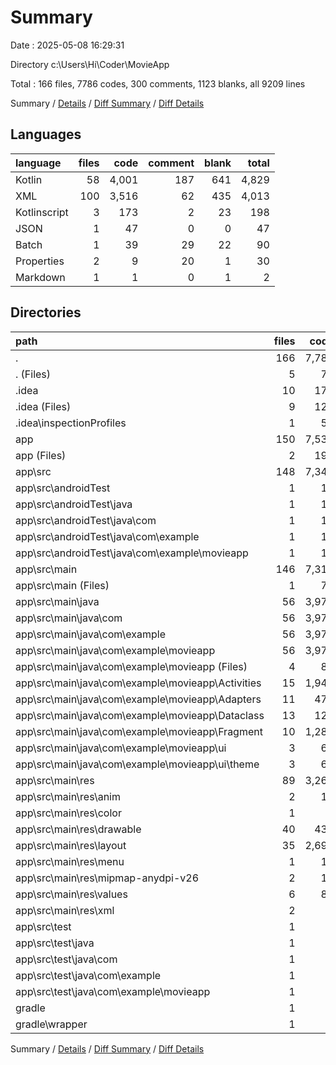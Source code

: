 # Summary

Date : 2025-05-08 16:29:31

Directory c:\\Users\\Hi\\Coder\\MovieApp

Total : 166 files,  7786 codes, 300 comments, 1123 blanks, all 9209 lines

Summary / [Details](details.md) / [Diff Summary](diff.md) / [Diff Details](diff-details.md)

## Languages
| language | files | code | comment | blank | total |
| :--- | ---: | ---: | ---: | ---: | ---: |
| Kotlin | 58 | 4,001 | 187 | 641 | 4,829 |
| XML | 100 | 3,516 | 62 | 435 | 4,013 |
| Kotlinscript | 3 | 173 | 2 | 23 | 198 |
| JSON | 1 | 47 | 0 | 0 | 47 |
| Batch | 1 | 39 | 29 | 22 | 90 |
| Properties | 2 | 9 | 20 | 1 | 30 |
| Markdown | 1 | 1 | 0 | 1 | 2 |

## Directories
| path | files | code | comment | blank | total |
| :--- | ---: | ---: | ---: | ---: | ---: |
| . | 166 | 7,786 | 300 | 1,123 | 9,209 |
| . (Files) | 5 | 70 | 49 | 26 | 145 |
| .idea | 10 | 177 | 0 | 0 | 177 |
| .idea (Files) | 9 | 124 | 0 | 0 | 124 |
| .idea\\inspectionProfiles | 1 | 53 | 0 | 0 | 53 |
| app | 150 | 7,534 | 250 | 1,096 | 8,880 |
| app (Files) | 2 | 194 | 1 | 20 | 215 |
| app\\src | 148 | 7,340 | 249 | 1,076 | 8,665 |
| app\\src\\androidTest | 1 | 14 | 6 | 4 | 24 |
| app\\src\\androidTest\\java | 1 | 14 | 6 | 4 | 24 |
| app\\src\\androidTest\\java\\com | 1 | 14 | 6 | 4 | 24 |
| app\\src\\androidTest\\java\\com\\example | 1 | 14 | 6 | 4 | 24 |
| app\\src\\androidTest\\java\\com\\example\\movieapp | 1 | 14 | 6 | 4 | 24 |
| app\\src\\main | 146 | 7,317 | 238 | 1,069 | 8,624 |
| app\\src\\main (Files) | 1 | 70 | 0 | 7 | 77 |
| app\\src\\main\\java | 56 | 3,978 | 176 | 634 | 4,788 |
| app\\src\\main\\java\\com | 56 | 3,978 | 176 | 634 | 4,788 |
| app\\src\\main\\java\\com\\example | 56 | 3,978 | 176 | 634 | 4,788 |
| app\\src\\main\\java\\com\\example\\movieapp | 56 | 3,978 | 176 | 634 | 4,788 |
| app\\src\\main\\java\\com\\example\\movieapp (Files) | 4 | 88 | 6 | 25 | 119 |
| app\\src\\main\\java\\com\\example\\movieapp\\Activities | 15 | 1,942 | 70 | 282 | 2,294 |
| app\\src\\main\\java\\com\\example\\movieapp\\Adapters | 11 | 476 | 8 | 80 | 564 |
| app\\src\\main\\java\\com\\example\\movieapp\\Dataclass | 13 | 125 | 0 | 34 | 159 |
| app\\src\\main\\java\\com\\example\\movieapp\\Fragment | 10 | 1,283 | 65 | 201 | 1,549 |
| app\\src\\main\\java\\com\\example\\movieapp\\ui | 3 | 64 | 27 | 12 | 103 |
| app\\src\\main\\java\\com\\example\\movieapp\\ui\\theme | 3 | 64 | 27 | 12 | 103 |
| app\\src\\main\\res | 89 | 3,269 | 62 | 428 | 3,759 |
| app\\src\\main\\res\\anim | 2 | 10 | 0 | 2 | 12 |
| app\\src\\main\\res\\color | 1 | 5 | 0 | 0 | 5 |
| app\\src\\main\\res\\drawable | 40 | 439 | 3 | 59 | 501 |
| app\\src\\main\\res\\layout | 35 | 2,696 | 34 | 357 | 3,087 |
| app\\src\\main\\res\\menu | 1 | 19 | 0 | 1 | 20 |
| app\\src\\main\\res\\mipmap-anydpi-v26 | 2 | 10 | 0 | 0 | 10 |
| app\\src\\main\\res\\values | 6 | 82 | 1 | 9 | 92 |
| app\\src\\main\\res\\xml | 2 | 8 | 24 | 0 | 32 |
| app\\src\\test | 1 | 9 | 5 | 3 | 17 |
| app\\src\\test\\java | 1 | 9 | 5 | 3 | 17 |
| app\\src\\test\\java\\com | 1 | 9 | 5 | 3 | 17 |
| app\\src\\test\\java\\com\\example | 1 | 9 | 5 | 3 | 17 |
| app\\src\\test\\java\\com\\example\\movieapp | 1 | 9 | 5 | 3 | 17 |
| gradle | 1 | 5 | 1 | 1 | 7 |
| gradle\\wrapper | 1 | 5 | 1 | 1 | 7 |

Summary / [Details](details.md) / [Diff Summary](diff.md) / [Diff Details](diff-details.md)